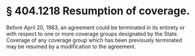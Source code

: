 # § 404.1218   Resumption of coverage.

Before April 20, 1983, an agreement could be terminated in its entirety or with respect to one or more coverage groups designated by the State. Coverage of any coverage group which has been previously terminated may be resumed by a modification to the agreement.




